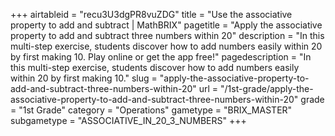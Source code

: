 +++
airtableid = "recu3U3dgPR8vuZDG"
title = "Use the associative property to add and subtract | MathBRIX"
pagetitle = "Apply the associative property to add and subtract three numbers within 20"
description = "In this multi-step exercise, students discover how to add numbers easily within 20 by first making 10. Play online or get the app free!"
pagedescription = "In this multi-step exercise, students discover how to add numbers easily within 20 by first making 10."
slug = "apply-the-associative-property-to-add-and-subtract-three-numbers-within-20"
url = "/1st-grade/apply-the-associative-property-to-add-and-subtract-three-numbers-within-20"
grade = "1st Grade"
category = "Operations"
gametype = "BRIX_MASTER"
subgametype = "ASSOCIATIVE_IN_20_3_NUMBERS"
+++